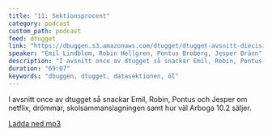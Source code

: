 ```yaml
---
title: "11: Sektionsprocent"
category: podcast
custom_path: podcast
feed: dtugget
link: "https://dbuggen.s3.amazonaws.com/dtugget/dtugget-avsnitt-diecisiete.mp3"
speaker: "Emil Lindblom, Robin Hellgren, Pontus Broberg, Jesper Bränn"
description: "I avsnitt once av dtugget så snackar Emil, Robin, Pontus och Jesper om netflix, drömmar, skolsammanslagningen samt hur väl Arboga 10.2 säljer."
duration: "69:07"
keywords: "dbuggen, dtugget, datasektionen, öl"
---
```

<script src="/audiojs/audio.min.js"></script>
<script>
  audiojs.events.ready(function() {
    var as = audiojs.createAll();
  });
</script>

I avsnitt once av dtugget så snackar Emil, Robin, Pontus och Jesper om netflix, drömmar, skolsammanslagningen samt hur väl Arboga 10.2 säljer.

<audio src="{{ page.link }}" preload="auto"></audio>

<p class="center">
  <a class="center" href="{{ page.link }}">Ladda ned mp3</a>
</p>
